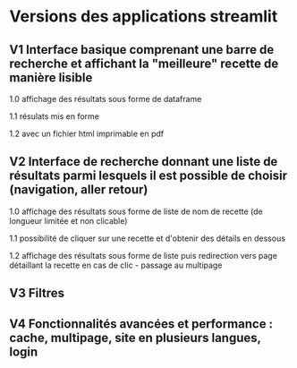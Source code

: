 # Versions des applications streamlit

## V1 Interface basique comprenant une barre de recherche et affichant la "meilleure" recette de manière lisible

1.0 affichage des résultats sous forme de dataframe

1.1 résulats mis en forme

1.2 avec un fichier html imprimable en pdf

## V2 Interface de recherche donnant une liste de résultats parmi lesquels il est possible de choisir (navigation, aller retour)

1.0 affichage des résultats sous forme de liste de nom de recette (de longueur limitée et non clicable)

1.1 possibilité de cliquer sur une recette et d'obtenir des détails en dessous

1.2 affichage des résultats sous forme de liste puis redirection vers page détaillant la recette en cas de clic - passage au multipage


## V3 Filtres

## V4 Fonctionnalités avancées et performance : cache, multipage, site en plusieurs langues, login